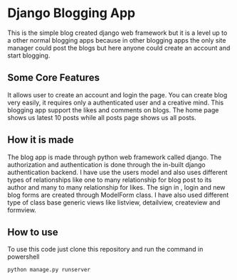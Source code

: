 # Django Blogging App

This is the simple blog created django web framework but it is a level up to a other normal blogging apps because in other blogging apps the only site manager could  post the blogs but here anyone could create an account and start blogging.

## Some Core Features
It allows user to create an account and login the page.
You can create blog very easily, it requires only a authenticated user and a creative mind.
This blogging app support the likes and comments on blogs.
The home page shows us latest 10 posts while all posts page shows us all posts.


## How it is made
The blog app is made through python web framework called django.
The authorization and authentication is done through the in-built django authentication backend.
I have use the users model and also uses different types of relationships like one to many relationship for blog post to its author and many to many relationship for likes.
The sign in , login and new blog forms are created through ModelForm class.
I have also used different type of class base generic views like listview, detailview, createview and formview.

## How to use
To use this code just clone this repository and run the command in powershell  

```shell
python manage.py runserver
```

